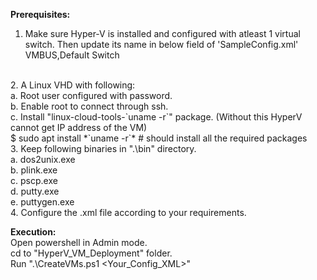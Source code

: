 <b>Prerequisites: </b>
1. Make sure Hyper-V is installed and configured with atleast 1 virtual switch. Then update its name in below field of 'SampleConfig.xml'
<nic>VMBUS,Default Switch</nic>
<br />
2. A Linux VHD with following:<br />
	a. Root user configured with password.<br />
	b. Enable root to connect through ssh.<br />
	c. Install "linux-cloud-tools-`uname -r`" package. (Without this HyperV cannot get IP address of the VM)<br />
		$ sudo apt install *`uname -r`*  # should install all the required packages<br />
3. Keep following binaries in ".\bin" directory.<br />
	a. dos2unix.exe<br />
	b. plink.exe<br />
	c. pscp.exe<br />
	d. putty.exe<br />
	e. puttygen.exe<br />
4. Configure the  .xml file according to your requirements.<br />

<b>Execution: </b> <br />
Open powershell in Admin mode.<br />
cd to "HyperV_VM_Deployment" folder.<br />
Run ".\CreateVMs.ps1 <Your_Config_XML>"<br />
